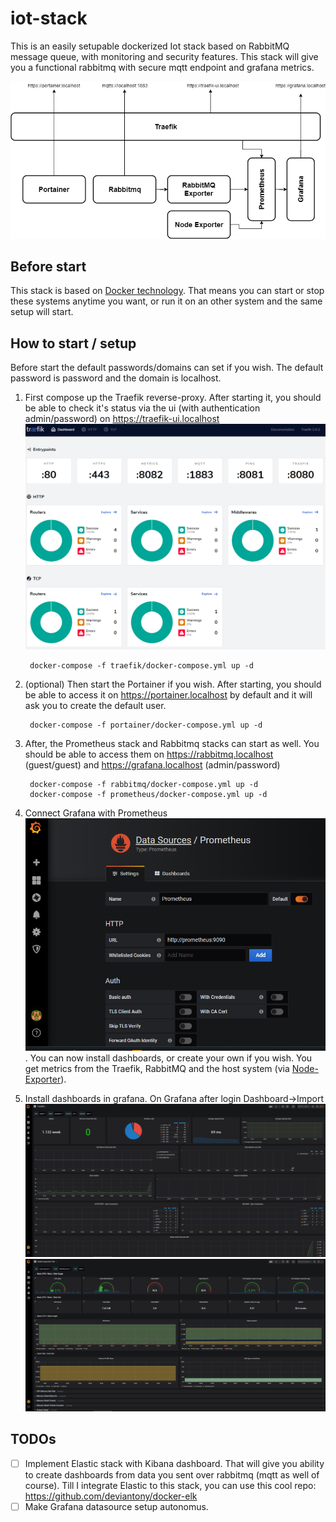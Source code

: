 # iot-stack
This is an easily setupable dockerized Iot stack based on RabbitMQ message queue, with monitoring and security features.
This stack will give you a functional rabbitmq with secure mqtt endpoint and grafana metrics.

![Architecture diagram](architecture.png)

## Before start
This stack is based on [Docker technology](https://docs.docker.com/). That means you can start or stop these systems anytime you want, or run it on an other system and the same setup will start.

## How to start / setup
Before start the default passwords/domains can set if you wish.
The default password is password and the domain is localhost.
1. First compose up the Traefik reverse-proxy. After starting it, you should be able to check it's status via the ui (with authentication admin/password) on https://traefik-ui.localhost ![GitHub Logo](traefikui.png)

        docker-compose -f traefik/docker-compose.yml up -d

2. (optional) Then start the Portainer if you wish. After starting, you should be able to access it on https://portainer.localhost by default and it will ask you to create the default user.

        docker-compose -f portainer/docker-compose.yml up -d
        
3. After, the Prometheus stack and Rabbitmq stacks can start as well. You should be able to access them on https://rabbitmq.localhost (guest/guest) and https://grafana.localhost (admin/password)

        docker-compose -f rabbitmq/docker-compose.yml up -d
        docker-compose -f prometheus/docker-compose.yml up -d
        
4. Connect Grafana with Prometheus ![GitHub Logo](prometheusdatasource.png). You can now install dashboards, or create your own if you wish. You get metrics from the Traefik, RabbitMQ and the host system (via [Node-Exporter](https://hub.docker.com/r/prom/node-exporter)).

5. Install dashboards in grafana. On Grafana after login Dashboard->Import ![GitHub Logo](traefikdb2.png)
![GitHub Logo](traefikdb1.png)

## TODOs
- [ ] Implement Elastic stack with Kibana dashboard. That will give you ability to create dashboards from data you sent over rabbitmq (mqtt as well of course). Till I integrate Elastic to this stack, you can use this cool repo: https://github.com/deviantony/docker-elk
- [ ] Make Grafana datasource setup autonomus.